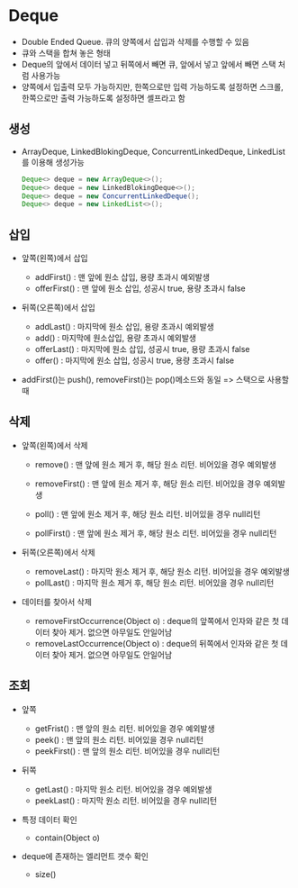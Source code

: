 # Deque

- Double Ended Queue. 큐의 양쪽에서 삽입과 삭제를 수행할 수 있음
- 큐와 스택을 합쳐 놓은 형태
- Deque의 앞에서 데이터 넣고 뒤쪽에서 빼면 큐, 앞에서 넣고 앞에서 빼면 스택 처럼 사용가능
- 양쪽에서 입출력 모두 가능하지만, 한쪽으로만 입력 가능하도록 설정하면 스크롤, 한쪽으로만 출력 가능하도록 설정하면 셸프라고 함

## 생성

- ArrayDeque, LinkedBlokingDeque, ConcurrentLinkedDeque, LinkedList를 이용해 생성가능

  ```java
  Deque<> deque = new ArrayDeque<>();
  Deque<> deque = new LinkedBlokingDeque<>();
  Deque<> deque = new ConcurrentLinkedDeque();
  Deque<> deque = new LinkedList<>();
  ```

## 삽입

- 앞쪽(왼쪽)에서 삽입
  - addFirst() : 맨 앞에 원소 삽입, 용량 초과시 예외발생
  - offerFirst() : 맨 앞에 원소 삽입, 성공시 true, 용량 초과시 false

- 뒤쪽(오른쪽)에서 삽입
  - addLast() : 마지막에 원소 삽입, 용량 초과시 예외발생
  - add() : 마지막에 원소삽입, 용량 초과시 예외발생
  - offerLast() : 마지막에 원소 삽입, 성공시 true, 용량 초과시 false
  - offer() : 마지막에 원소 삽입, 성공시 true, 용량 초과시 false
- addFirst()는 push(), removeFirst()는 pop()메소드와 동일 => 스택으로 사용할때 

## 삭제

- 앞쪽(왼쪽)에서 삭제

  - remove() : 맨 앞에 원소 제거 후, 해당 원소 리턴. 비어있을 경우 예외발생

  - removeFirst() : 맨 앞에 원소 제거 후, 해당 원소 리턴. 비어있을 경우 예외발생

  - poll() : 맨 앞에 원소 제거 후, 해당 원소 리턴. 비어있을 경우 null리턴

  - pollFirst() : 맨 앞에 원소 제거 후, 해당 원소 리턴. 비어있을 경우 null리턴

- 뒤쪽(오른쪽)에서 삭제
  - removeLast() : 마지막 원소 제거 후, 해당 원소 리턴. 비어있을 경우 예외발생
  - pollLast() : 마지막 원소 제거 후, 해당 원소 리턴. 비어있을 경우 null리턴

- 데이터를 찾아서 삭제
  - removeFirstOccurrence(Object o) : deque의 앞쪽에서 인자와 같은 첫 데이터 찾아 제거. 없으면 아무일도 안일어남
  - removeLastOccurrence(Object o) : deque의 뒤쪽에서 인자와 같은 첫 데이터 찾아 제거. 없으면 아무일도 안일어남

## 조회

- 앞쪽
  - getFrist() : 맨 앞의 원소 리턴. 비어있을 경우 예외발생
  - peek() : 맨 앞의 원소 리턴. 비어있을 경우 null리턴
  - peekFirst() : 맨 앞의 원소 리턴. 비어있을 경우 null리턴
- 뒤쪽
  - getLast() : 마지막 원소 리턴. 비어있을 경우 예외발생
  - peekLast() : 마지막 원소 리턴. 비어있을 경우 null리턴

- 특정 데이터 확인
  - contain(Object o)
- deque에 존재하는 엘리먼트 갯수 확인
  - size()